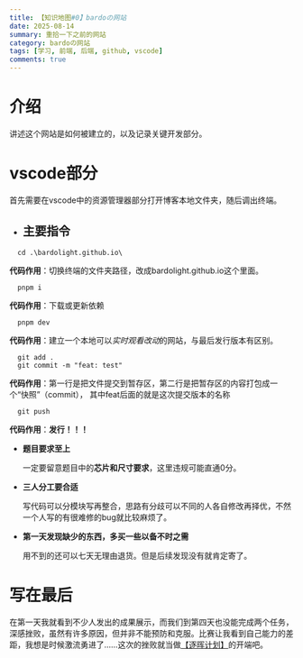 ```yaml
---
title: 【知识地图#0】bardoの网站
date: 2025-08-14
summary: 重拾一下之前的网站
category: bardoの网站
tags: [学习, 前端, 后端, github, vscode]
comments: true
---
```


# 介绍

讲述这个网站是如何被建立的，以及记录关键开发部分。

# vscode部分

首先需要在vscode中的资源管理器部分打开博客本地文件夹，随后调出终端。

- ## 主要指令

```
  cd .\bardolight.github.io\
```

**代码作用**：切换终端的文件夹路径，改成bardolight.github.io这个里面。

```
  pnpm i
```

**代码作用**：下载或更新依赖

```
  pnpm dev
```

**代码作用**：建立一个本地可以*实时观看改动*的网站，与最后发行版本有区别。

```
  git add .
  git commit -m "feat: test"
```

**代码作用**：第一行是把文件提交到暂存区，第二行是把暂存区的内容打包成一个“快照”（commit），
其中feat后面的就是这次提交版本的名称

```
  git push
```

**代码作用**：**发行！！！**

- **题目要求至上**

  一定要留意题目中的**芯片和尺寸要求**，这里违规可能直通0分。

- **三人分工要合适**

  写代码可以分模块写再整合，思路有分歧可以不同的人各自修改再择优，不然一个人写的有很难修的bug就比较麻烦了。

- **第一天发现缺少的东西，多买一些以备不时之需**

  用不到的还可以七天无理由退货。但是后续发现没有就肯定寄了。

# 写在最后

在第一天我就看到不少人发出的成果展示，而我们到第四天也没能完成两个任务，深感挫败，虽然有许多原因，但并非不能预防和克服。比赛让我看到自己能力的差距，我想是时候激流勇进了……这次的挫败就当做[【逐晖计划】](../posts/zhuhui1)的开端吧。
